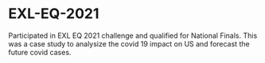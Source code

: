 # EXL-EQ-2021

Participated in EXL EQ 2021 challenge and qualified for National Finals. This was a case study to analysize the covid 19 impact on US and forecast the future covid cases.
